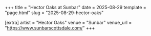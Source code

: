 +++
title = "Hector Oaks at Sunbar"
date = 2025-08-29
template = "page.html"
slug = "2025-08-29-hector-oaks"

[extra]
artist = "Hector Oaks"
venue = "Sunbar"
venue_url = "https://www.sunbarscottsdale.com/"
+++
